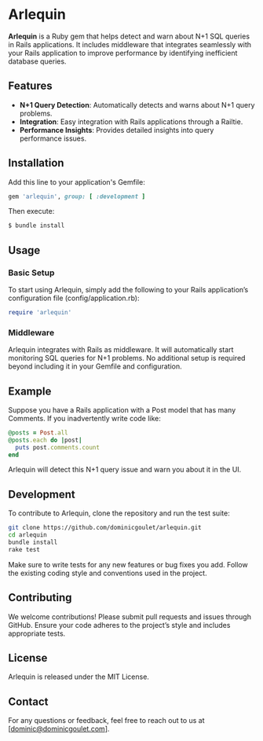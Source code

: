 # Arlequin

**Arlequin** is a Ruby gem that helps detect and warn about N+1 SQL queries in Rails applications. It includes middleware that integrates seamlessly with your Rails application to improve performance by identifying inefficient database queries.

## Features

- **N+1 Query Detection**: Automatically detects and warns about N+1 query problems.
- **Integration**: Easy integration with Rails applications through a Railtie.
- **Performance Insights**: Provides detailed insights into query performance issues.

## Installation

Add this line to your application's Gemfile:

```ruby
gem 'arlequin', group: [ :development ]
```

Then execute:

```bash
$ bundle install
```

## Usage

### Basic Setup

To start using Arlequin, simply add the following to your Rails application’s configuration file (config/application.rb):

```ruby
require 'arlequin'
```

### Middleware
Arlequin integrates with Rails as middleware. It will automatically start monitoring SQL queries for N+1 problems.
No additional setup is required beyond including it in your Gemfile and configuration.

## Example

Suppose you have a Rails application with a Post model that has many Comments. If you inadvertently write code like:

```ruby
@posts = Post.all
@posts.each do |post|
  puts post.comments.count
end
```

Arlequin will detect this N+1 query issue and warn you about it in the UI.

## Development

To contribute to Arlequin, clone the repository and run the test suite:

```bash
git clone https://github.com/dominicgoulet/arlequin.git
cd arlequin
bundle install
rake test
```

Make sure to write tests for any new features or bug fixes you add.
Follow the existing coding style and conventions used in the project.

## Contributing

We welcome contributions! Please submit pull requests and issues through GitHub.
Ensure your code adheres to the project’s style and includes appropriate tests.

## License

Arlequin is released under the MIT License.

## Contact

For any questions or feedback, feel free to reach out to us at [dominic@dominicgoulet.com].
